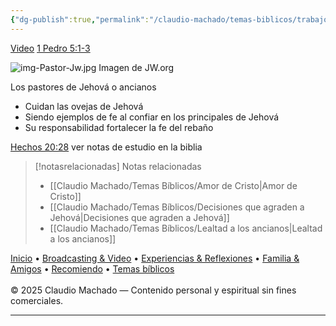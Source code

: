 ```yaml
---
{"dg-publish":true,"permalink":"/claudio-machado/temas-biblicos/trabajo-de-los-ancianos/","title":"Trabajo de los Ancianos","tags":["Pastor","Ancianos"]}
---
```


[Video](https://www.jw.org/finder?srcid=jwlshare&wtlocale=S&lank=pub-jwbvod25_18_VIDEO) 
[1 Pedro 5:1-3](https://wol.jw.org/es/wol/b/r4/lp-s/nwtsty/60/5#v=60:5:1-60:5:3)

![img-Pastor-Jw.jpg](/img/user/07%20-%20Personal/Im%C3%A1genes/img-Pastor-Jw.jpg)
<span class="pie-foto">Imagen de JW.org</span> 

Los pastores de Jehová o ancianos 
- Cuidan las ovejas de Jehová 
- Siendo ejemplos de fe al confiar en los principales de Jehová 
- Su responsabilidad fortalecer la fe del rebaño 

[Hechos 20:28](https://wol.jw.org/es/wol/b/r4/lp-s/nwtsty/44/20#v=44:20:28) ver notas de estudio en la biblia 

> [!notasrelacionadas] Notas relacionadas
> - [[Claudio Machado/Temas Bíblicos/Amor de Cristo\|Amor de Cristo]]
> - [[Claudio Machado/Temas Bíblicos/Decisiones que agraden a Jehová\|Decisiones que agraden a Jehová]]
> - [[Claudio Machado/Temas Bíblicos/Lealtad a los ancianos\|Lealtad a los ancianos]]

<div class="pie-simple">
  <a href="https://mis-apuntes-psi.vercel.app/">Inicio</a> •
  <a href="https://mis-apuntes-psi.vercel.app/claudio-machado/brodcasting-and-videos/principial-brodcasting-and-video/">Broadcasting & Video</a> •
  <a href="https://mis-apuntes-psi.vercel.app/claudio-machado/experiencias-and-reflexiones/experiencias-and-reflexiones/">Experiencias & Reflexiones</a> •
  <a href="https://mis-apuntes-psi.vercel.app/claudio-machado/familia-and-amigos/familia-and-amigos/">Familia & Amigos</a> •
  <a href="https://mis-apuntes-psi.vercel.app/claudio-machado/recomendaciones/recomiendo/">Recomiendo</a> •
  <a href="https://mis-apuntes-psi.vercel.app/claudio-machado/temas-biblicos/temas-biblicos/">Temas bíblicos</a>
  <br><br>
  <span class="legal">© 2025 Claudio Machado — Contenido personal y espiritual sin fines comerciales.</span>
</div>

---

